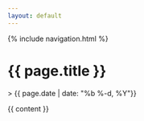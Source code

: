 ```yaml
---
layout: default
---
```


{% include navigation.html %}

<h1>{{ page.title }}</h1>  

<p> > {{ page.date | date: "%b %-d, %Y"}}</P>

{{ content }}  
